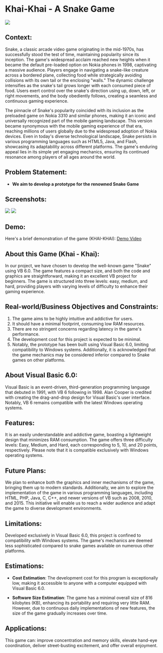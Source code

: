 # Khai-Khai - A Snake Game

![](https://i.imgur.com/L7M3yeO.png)

## Context:

Snake, a classic arcade video game originating in the mid-1970s, has successfully stood the test of time, maintaining popularity since its inception. The game's widespread acclaim reached new heights when it became the default pre-loaded option on Nokia phones in 1998, captivating a massive audience. Players engage in navigating a snake-like creature across a bordered plane, collecting food while strategically avoiding collisions with its own tail or the enclosing "walls." The dynamic challenge intensifies as the snake's tail grows longer with each consumed piece of food. Users exert control over the snake's direction using up, down, left, or right movements, and the body obediently follows, creating a seamless and continuous gaming experience.

The pinnacle of Snake's popularity coincided with its inclusion as the preloaded game on Nokia 3310 and similar phones, making it an iconic and universally recognized part of the mobile gaming landscape. This version became synonymous with the mobile gaming experience of that era, reaching millions of users globally due to the widespread adoption of Nokia devices. Even in today's diverse technological landscape, Snake persists in various programming languages such as HTML5, Java, and Flash, showcasing its adaptability across different platforms. The game's enduring appeal lies in its simple yet engaging mechanics, ensuring its continued resonance among players of all ages around the world.

## Problem Statement:

 - **We aim to develop a prototype for the renowned Snake Game**

## Screenshots:

![](https://i.imgur.com/5T8iOTz.png)
![](https://i.imgur.com/QWIDShb.png)

## Demo:

Here's a brief demonstration of the game (KHAI-KHAI): [Demo Video](https://www.youtube.com/watch?v=f3yzAGWisMg)

## About this Game (Khai - Khai):

In our project, we have chosen to develop the well-known game "Snake" using VB 6.0. The game features a compact size, and both the code and graphics are straightforward, making it an excellent VB project for beginners. The game is structured into three levels: easy, medium, and hard, providing players with varying levels of difficulty to enhance their gaming experience.

## Real-world/Business Objectives and Constraints:

1. The game aims to be highly intuitive and addictive for users.
2. It should have a minimal footprint, consuming low RAM resources.
3. There are no stringent concerns regarding latency in the game's performance.
4. The development cost for this project is expected to be minimal.
5. Notably, the prototype has been built using Visual Basic 6.0, limiting compatibility to Windows systems. Additionally, it is acknowledged that the game mechanics may be considered inferior compared to Snake games on other platforms.

## About Visual Basic 6.0:

Visual Basic is an event-driven, third-generation programming language that debuted in 1991, with VB 6 following in 1998. Alan Cooper is credited with creating the drag-and-drop design for Visual Basic's user interface. Notably, VB 6 remains compatible with the latest Windows operating systems.


## Features:

It is an easily understandable and addictive game, boasting a lightweight design that minimizes RAM consumption. The game offers three difficulty levels: Easy, Medium, and Hard, each corresponding to 5, 10, and 20 points, respectively. Please note that it is compatible exclusively with Windows operating systems.

## Future Plans:

We plan to enhance both the graphics and inner mechanisms of the game, bringing them up to modern standards. Additionally, we aim to explore the implementation of the game in various programming languages, including HTML, PHP, Java, C, C++, and newer versions of VB such as 2008, 2010, and 2015. This initiative will enable us to reach a wider audience and adapt the game to diverse development environments.

## Limitations:

Developed exclusively in Visual Basic 6.0, this project is confined to compatibility with Windows systems. The game's mechanics are deemed less sophisticated compared to snake games available on numerous other platforms.

## Estimations:

- **Cost Estimation**: The development cost for this program is exceptionally low, making it accessible to anyone with a computer equipped with Visual Basic 6.0.

- **Software Size Estimation**: The game has a minimal overall size of 816 kilobytes (KB), enhancing its portability and requiring very little RAM. However, due to continuous daily implementations of new features, the size of the game gradually increases over time.

## Applications:

This game can: improve concentration and memory skills, elevate hand-eye coordination, deliver street-busting excitement, and offer overall enjoyment.
